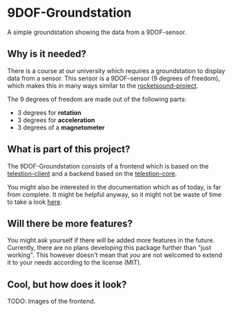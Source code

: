 # 9DOF-Groundstation
A simple groundstation showing the data from a 9DOF-sensor.

## Why is it needed?
There is a course at our university which requires a groundstation to display data from a sensor.
This sensor is a 9DOF-sensor (9 degrees of freedom), which makes this in many ways similar to the 
[rocketsound-project](https://github.com/wuespace/telestion-rocketsound).

The 9 degrees of freedom are made out of the following parts:
 - 3 degrees for **rotation**
 - 3 degrees for **acceleration**
 - 3 degrees of a **magnetometer**

## What is part of this project?
The 9DOF-Groundstation consists of a frontend which is based on the
[telestion-client](https://github.com/wuespace/telestion-client/)
and a backend based on the [telestion-core](https://github.com/wuespace/telestion-core).

You might also be interested in the documentation which as of today, is far from complete.
It might be helpful anyway, so it might not be waste of time to take a look
[here](https://github.com/wuespace/telestion-docs/).

## Will there be more features?
You might ask yourself if there will be added more features in the future. Currently, there are no plans developing this
package further than "just working". This however doesn't mean that *you* are not welcomed to extend it to your needs
according to the license (MIT).

## Cool, but how does it look?
TODO: Images of the frontend.
